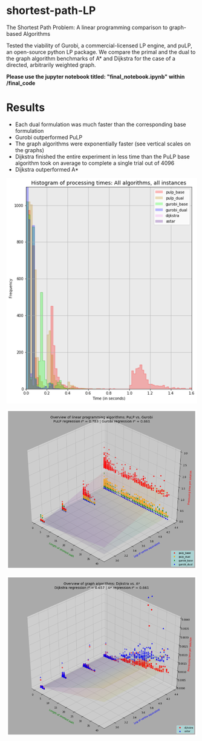 # shortest-path-LP
The Shortest Path Problem: A linear programming comparison to graph-based Algorithms

Tested the viability of Gurobi, a commercial-licensed LP engine, and puLP, an open-source python LP package. We compare the primal and the dual to the graph algorithm benchmarks of A* and Dijkstra for the case of a directed, arbitrarily weighted graph.

**Please use the jupyter notebook titled: "final_notebook.ipynb" within /final_code**


# Results
- Each dual formulation was much faster than the corresponding base formulation
- Gurobi outperformed PuLP
- The graph algorithms were exponentially faster (see vertical scales on the graphs)
- Dijkstra finished the entire experiment in less time than the PuLP base algorithm took on average to complete a single trial out of 4096
- Dijkstra outperformed A* 

![Histogram of Processing Times for all implementations](https://github.com/james-salafatinos/shortest-path-LP/blob/master/Images/Histogram_of_processing_times.png)


![LP Times](https://github.com/james-salafatinos/shortest-path-LP/blob/master/Images/Linear_programming_processing_times.png)

![Graph Times](https://github.com/james-salafatinos/shortest-path-LP/blob/master/Images/graph_processing_times.png)

